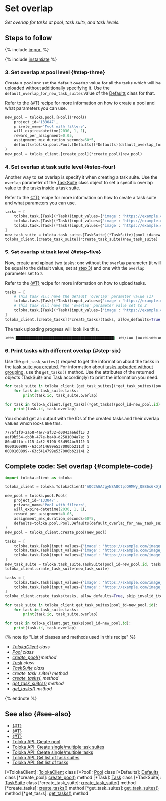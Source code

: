 # Set overlap

_Set overlap for tasks at pool, task suite, and task levels._

## Steps to follow

{% include [import](../_includes/recipes/import.md) %}

{% include [instantiate](../_includes/recipes/instantiate.md) %}

### 3. Set overlap at pool level {#step-three}

Create a pool and set the default overlap value for all the tasks which will be uploaded without additionally specifying it. Use the `default_overlap_for_new_task_suites` value of the [Defaults](../reference/toloka.client.pool.Pool.Defaults.md) class for that.

Refer to the [{#T}](./create-pool.md) recipe for more information on how to create a pool and what parameters you can use.

```python
new_pool = toloka.pool.[Pool](*Pool)(
    project_id='133047',
    private_name='Pool with filters',
    will_expire=datetime(2030, 1, 1),
    reward_per_assignment=0.05,
    assignment_max_duration_seconds=60*5,
    defaults=toloka.pool.Pool.[Defaults](*Defaults)(default_overlap_for_new_task_suites=1)
)
new_pool = toloka_client.[create_pool](*create_pool)(new_pool)
```

### 4. Set overlap at task suite level {#step-four}

Another way to set overlap is specify it when creating a task suite. Use the `overlap` parameter of the [TaskSuite](../reference/toloka.client.task_suite.TaskSuite.md) class object to set a specific overlap value to the tasks inside a task suite.

Refer to the [{#T}](./create-task-suite.md) recipe for more information on how to create a task suite and what parameters you can use.

```python
tasks = [
    toloka.task.[Task](*Task)(input_values={'image': 'https://example.com/image_1.png'}),
    toloka.task.[Task](*Task)(input_values={'image': 'https://example.com/image_2.png'}),
    toloka.task.[Task](*Task)(input_values={'image': 'https://example.com/image_3.png'})
]
new_task_suite = toloka.task_suite.[TaskSuite](*TaskSuite)(pool_id=new_pool.id, tasks=tasks, overlap=3)
toloka_client.[create_task_suite](*create_task_suite)(new_task_suite)
```

### 5. Set overlap at task level {#step-five}

Now, create and upload two tasks: one without the `overlap` parameter (it will be equal to the default value, set at [step 3](#step-three)) and one with the `overlap` parameter set to `2`.

Refer to the [{#T}](./upload-tasks.md) recipe for more information on how to upload tasks.

```python
tasks = [
    # This task will have the default 'overlap' parameter value (1)
    toloka.task.[Task](*Task)(input_values={'image': 'https://example.com/image_4.png'}, pool_id=new_pool.id),
    # This task will have the 'overlap' parameter value set to 2
    toloka.task.[Task](*Task)(input_values={'image': 'https://example.com/image_5.png'}, pool_id=new_pool.id, overlap=2)
]
toloka_client.[create_tasks](*create_tasks)(tasks, allow_defaults=True, skip_invalid_items=False)
```

The task uploading progress will look like this.

```bash
100%|████████████████████████████████████████████| 100/100 [00:01<00:00, 52.35it/s]
```

### 6. Print tasks with different overlap {#step-six}

Use the `get_task_suites()` request to get the information about the tasks in the [task suite you created](#step-four). For information about [tasks uploaded without grouping](#step-five), use the `get_tasks()` method. Use the attributes of the returned objects ([TaskSuite](../reference/toloka.client.task_suite.TaskSuite.md) and [Task](../reference/toloka.client.task.Task.md) accordingly) to print the information you need.

```python
for task_suite in toloka_client.[get_task_suites](*get_task_suites)(pool_id=new_pool.id):
    for task in task_suite.tasks:
        print(task.id, task_suite.overlap)

for task in toloka_client.[get_tasks](*get_tasks)(pool_id=new_pool.id):
    print(task.id, task.overlap)
```

You should get an output with the IDs of the created tasks and their overlap values which looks like this.

```bash
7776f1f0-2a58-4a77-af32-d0043ae6df10 3
aaf9b554-cb3b-477e-ba48-d2581004a7ac 3
80ad8ffb-cf15-4c32-9190-93d994bc5110 3
0000160899--63c5414699e537000bb2113f 1
0000160899--63c5414799e537000bb21141 2
```

## Complete code: Set overlap {#complete-code}

```python
import toloka.client as toloka

toloka_client = toloka.TolokaClient('AQC2AGAJgyNSA8CtpdO9MWy_QEB6s6kDjHUoElE', 'PRODUCTION')

new_pool = toloka.pool.Pool(
    project_id='133047',
    private_name='Pool with filters',
    will_expire=datetime(2030, 1, 1),
    reward_per_assignment=0.05,
    assignment_max_duration_seconds=60*5,
    defaults=toloka.pool.Pool.Defaults(default_overlap_for_new_task_suites=1)
)
new_pool = toloka_client.create_pool(new_pool)

tasks = [
    toloka.task.Task(input_values={'image': 'https://example.com/image_1.png'}),
    toloka.task.Task(input_values={'image': 'https://example.com/image_2.png'}),
    toloka.task.Task(input_values={'image': 'https://example.com/image_3.png'})
]
new_task_suite = toloka.task_suite.TaskSuite(pool_id=new_pool.id, tasks=tasks, overlap=3)
toloka_client.create_task_suite(new_task_suite)

tasks = [
    toloka.task.Task(input_values={'image': 'https://example.com/image_4.png'}, pool_id=new_pool.id),
    toloka.task.Task(input_values={'image': 'https://example.com/image_5.png'}, pool_id=new_pool.id, overlap=2)
]
toloka_client.create_tasks(tasks, allow_defaults=True, skip_invalid_items=False)

for task_suite in toloka_client.get_task_suites(pool_id=new_pool.id):
    for task in task_suite.tasks:
        print(task.id, task_suite.overlap)

for task in toloka_client.get_tasks(pool_id=new_pool.id):
    print(task.id, task.overlap)
```

{% note tip "List of classes and methods used in this recipe" %}

- _[TolokaClient](../reference/toloka.client.TolokaClient.md) class_
- _[Pool](../reference/toloka.client.pool.Pool.md) class_
- _[create_pool()](../reference/toloka.client.TolokaClient.create_pool.md) method_
- _[Task](../reference/toloka.client.task.Task.md) class_
- _[TaskSuite](../reference/toloka.client.task_suite.TaskSuite.md) class_
- _[create_task_suite()](../reference/toloka.client.TolokaClient.create_task_suite.md) method_
- _[create_tasks()](../reference/toloka.client.TolokaClient.create_tasks.md) method_
- _[get_task_suites()](../reference/toloka.client.TolokaClient.get_task_suites.md) method_
- _[get_tasks()](../reference/toloka.client.TolokaClient.get_tasks.md) method_

{% endnote %}

## See also {#see-also}

- [{#T}](../../guide/concepts/overview.md)
- [{#T}](./learn-basics.md)
- [{#T}](./use-cases.md)
- [Toloka API: Create pool](https://toloka.ai/docs/api/api-reference/#post-/pools)
- [Toloka API: Create single/multiple task suites](https://toloka.ai/docs/api/api-reference/#post-/task-suites)
- [Toloka API: Create single/multiple tasks](https://toloka.ai/docs/api/api-reference/#post-/tasks)
- [Toloka API: Get list of task suites](https://toloka.ai/docs/api/api-reference/#get-/task-suites)
- [Toloka API: Get list of tasks](https://toloka.ai/docs/api/api-reference/#get-/tasks)

[*TolokaClient]: [TolokaClient](../reference/toloka.client.TolokaClient.md) class
[*Pool]: [Pool](../reference/toloka.client.pool.Pool.md) class
[*Defaults]: [Defaults](../reference/toloka.client.pool.Pool.Defaults.md) class
[*create_pool]: [create_pool()](../reference/toloka.client.TolokaClient.create_pool.md) method
[*Task]: [Task](../reference/toloka.client.task.Task.md) class
[*TaskSuite]: [TaskSuite](../reference/toloka.client.task_suite.TaskSuite.md) class
[*create_task_suite]: [create_task_suite()](../reference/toloka.client.TolokaClient.create_task_suite.md) method
[*create_tasks]: [create_tasks()](../reference/toloka.client.TolokaClient.create_tasks.md) method
[*get_task_suites]: [get_task_suites()](../reference/toloka.client.TolokaClient.get_task_suites.md) method
[*get_tasks]: [get_tasks()](../reference/toloka.client.TolokaClient.get_tasks.md) method